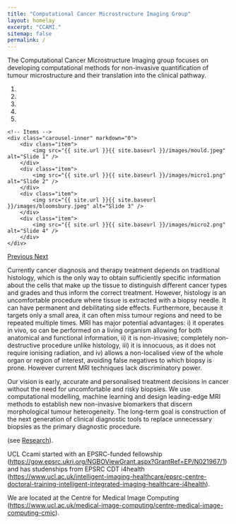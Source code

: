 ```yaml
---
title: "Computational Cancer Microstructure Imaging Group"
layout: homelay
excerpt: "CCAMI."
sitemap: false
permalink: /
---
```


The Computational Cancer Microstructure Imaging group focuses on developing computational methods for non-invasive quantification of tumour microstructure and their translation into the clinical pathway.



<div markdown="0" id="carousel" class="carousel slide" data-ride="carousel" data-interval="4000" data-pause="hover" >
    <!-- Menu -->
    <ol class="carousel-indicators">
        <li data-target="#carousel" data-slide-to="0" class="active"></li>
        <li data-target="#carousel" data-slide-to="1"></li>
        <li data-target="#carousel" data-slide-to="2"></li>
        <li data-target="#carousel" data-slide-to="3"></li>
        <li data-target="#carousel" data-slide-to="4"></li>
    </ol>

    <!-- Items -->
    <div class="carousel-inner" markdown="0">
        <div class="item">
            <img src="{{ site.url }}{{ site.baseurl }}/images/mould.jpeg" alt="Slide 1" />
        </div>
        <div class="item">
            <img src="{{ site.url }}{{ site.baseurl }}/images/micro1.png" alt="Slide 2" />
        </div>
        <div class="item">
            <img src="{{ site.url }}{{ site.baseurl }}/images/bloomsbury.jpeg" alt="Slide 3" />
        </div>
        <div class="item">
            <img src="{{ site.url }}{{ site.baseurl }}/images/micro2.png" alt="Slide 4" />
        </div>
    </div>
  <a class="left carousel-control" href="#carousel" role="button" data-slide="prev">
    <span class="glyphicon glyphicon-chevron-left" aria-hidden="true"></span>
    <span class="sr-only">Previous</span>
  </a>
  <a class="right carousel-control" href="#carousel" role="button" data-slide="next">
    <span class="glyphicon glyphicon-chevron-right" aria-hidden="true"></span>
    <span class="sr-only">Next</span>
  </a>
</div>

Currently cancer diagnosis and therapy treatment depends on traditional histology, which is the only way to obtain sufficiently specific information about the cells that make up the tissue to distinguish different cancer types and grades and thus inform the correct treatment. However, histology is an uncomfortable procedure where tissue is extracted with a biopsy needle. It can have permanent and debilitating side effects. Furthermore, because it targets only a small area, it can often miss tumour regions and need to be repeated multiple times. MRI has major potential advantages: i) it operates in vivo, so can be performed on a living organism allowing for both anatomical and functional information, ii) it is non-invasive; completely non-destructive procedure unlike histology, iii) it is innocuous, as it does not require ionising radiation, and iv) allows a non-localised view of the whole organ or region of interest, avoiding false negatives to which biopsy is prone. However current MRI techniques lack discriminatory power. 

Our vision is early, accurate and personalised treatment decisions in cancer without the need for uncomfortable and risky biopsies. We  use computational modelling, machine learning and design leading-edge MRI methods to establish new non-invasive biomarkers that discern morphological tumour heterogeneity. The long-term goal is construction of the next generation of clinical diagnostic tools to replace unnecessary biopsies as the primary diagnostic procedure.

 (see [Research](research)).
 
 UCL Ccami started with an EPSRC-funded fellowship (https://gow.epsrc.ukri.org/NGBOViewGrant.aspx?GrantRef=EP/N021967/1) and has studenships from  EPSRC CDT i4health (https://www.ucl.ac.uk/intelligent-imaging-healthcare/epsrc-centre-doctoral-training-intelligent-integrated-imaging-healthcare-i4health).

We are located at the Centre for Medical Image Computing  (https://www.ucl.ac.uk/medical-image-computing/centre-medical-image-computing-cmic). 

